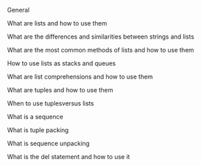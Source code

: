 General

What are lists and how to use them

What are the differences and similarities between strings and lists

What are the most common methods of lists and how to use them

How to use lists as stacks and queues

What are list comprehensions and how to use them

What are tuples and how to use them

When to use tuplesversus lists

What is a sequence

What is tuple packing

What is sequence unpacking

What is the del statement and how to use it
